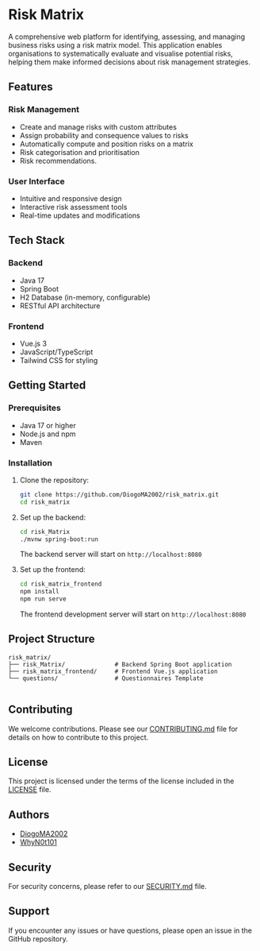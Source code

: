 
# Risk Matrix

A comprehensive web platform for identifying, assessing, and managing business risks using a risk matrix model. This application enables organisations to systematically evaluate and visualise potential risks, helping them make informed decisions about risk management strategies.

## Features

### Risk Management

- Create and manage risks with custom attributes  
- Assign probability and consequence values to risks  
- Automatically compute and position risks on a matrix  
- Risk categorisation and prioritisation
- Risk recommendations.

### User Interface

- Intuitive and responsive design  
- Interactive risk assessment tools  
- Real-time updates and modifications  

## Tech Stack

### Backend

- Java 17  
- Spring Boot  
- H2 Database (in-memory, configurable)  
- RESTful API architecture  

### Frontend

- Vue.js 3  
- JavaScript/TypeScript  
- Tailwind CSS for styling  

## Getting Started

### Prerequisites

- Java 17 or higher  
- Node.js and npm  
- Maven  

### Installation

1. Clone the repository:
   ```bash
   git clone https://github.com/DiogoMA2002/risk_matrix.git
   cd risk_matrix


2. Set up the backend:

   ```bash
   cd risk_Matrix
   ./mvnw spring-boot:run
   ```

   The backend server will start on `http://localhost:8080`

3. Set up the frontend:

   ```bash
   cd risk_matrix_frontend
   npm install
   npm run serve
   ```

   The frontend development server will start on `http://localhost:8080`

## Project Structure

```
risk_matrix/
├── risk_Matrix/              # Backend Spring Boot application
├── risk_matrix_frontend/     # Frontend Vue.js application
└── questions/                # Questionnaires Template
 
```

## Contributing

We welcome contributions. Please see our [CONTRIBUTING.md](CONTRIBUTING.md) file for details on how to contribute to this project.

## License

This project is licensed under the terms of the license included in the [LICENSE](LICENSE) file.

## Authors

* [DiogoMA2002](https://github.com/DiogoMA2002)
* [WhyN0t101](https://github.com/WhyN0t101)

## Security

For security concerns, please refer to our [SECURITY.md](SECURITY.md) file.

## Support

If you encounter any issues or have questions, please open an issue in the GitHub repository.


